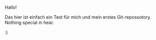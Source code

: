 Hallo!

Das hier ist einfach ein Test für mich und mein erstes Git-repossotory. 
Nothing special in hear.

:)
